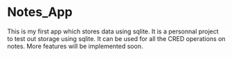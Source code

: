 # Notes_App
This is my first app which stores data using sqlite. It is a personnal project to test out storage using sqlite. It can be used for all the CRED operations on notes. More features will be implemented soon.
